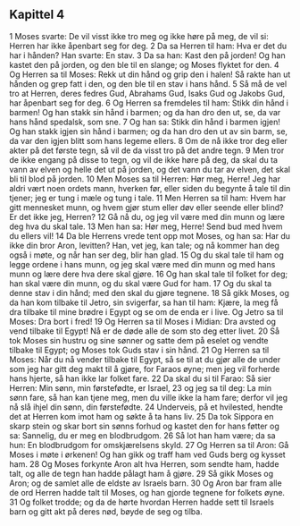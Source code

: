 ## Kapittel 4

1 Moses svarte: De vil visst ikke tro meg og ikke høre på meg, de vil si: Herren har ikke åpenbart seg for deg.
2 Da sa Herren til ham: Hva er det du har i hånden? Han svarte: En stav.
3 Da sa han: Kast den på jorden! Og han kastet den på jorden, og den ble til en slange; og Moses flyktet for den.
4 Og Herren sa til Moses: Rekk ut din hånd og grip den i halen! Så rakte han ut hånden og grep fatt i den, og den ble til en stav i hans hånd.
5 Så må de vel tro at Herren, deres fedres Gud, Abrahams Gud, Isaks Gud og Jakobs Gud, har åpenbart seg for deg.
6 Og Herren sa fremdeles til ham: Stikk din hånd i barmen! Og han stakk sin hånd i barmen; og da han dro den ut, se, da var hans hånd spedalsk, som sne.
7 Og han sa: Stikk din hånd i barmen igjen! Og han stakk igjen sin hånd i barmen; og da han dro den ut av sin barm, se, da var den igjen blitt som hans legeme ellers.
8 Om de nå ikke tror deg eller akter på det første tegn, så vil de da visst tro på det andre tegn.
9 Men tror de ikke engang på disse to tegn, og vil de ikke høre på deg, da skal du ta vann av elven og helle det ut på jorden, og det vann du tar av elven, det skal bli til blod på jorden.
10 Men Moses sa til Herren: Hør meg, Herre! Jeg har aldri vært noen ordets mann, hverken før, eller siden du begynte å tale til din tjener; jeg er tung i mæle og tung i tale.
11 Men Herren sa til ham: Hvem har gitt mennesket munn, og hvem gjør stum eller døv eller seende eller blind? Er det ikke jeg, Herren?
12 Gå nå du, og jeg vil være med din munn og lære deg hva du skal tale.
13 Men han sa: Hør meg, Herre! Send bud med hvem du ellers vil!
14 Da ble Herrens vrede tent opp mot Moses, og han sa: Har du ikke din bror Aron, levitten? Han, vet jeg, kan tale; og nå kommer han deg også i møte, og når han ser deg, blir han glad.
15 Og du skal tale til ham og legge ordene i hans munn, og jeg skal være med din munn og med hans munn og lære dere hva dere skal gjøre.
16 Og han skal tale til folket for deg; han skal være din munn, og du skal være Gud for ham.
17 Og du skal ta denne stav i din hånd; med den skal du gjøre tegnene.
18 Så gikk Moses, og da han kom tilbake til Jetro, sin svigerfar, sa han til ham: Kjære, la meg få dra tilbake til mine brødre i Egypt og se om de enda er i live. Og Jetro sa til Moses: Dra bort i fred!
19 Og Herren sa til Moses i Midian: Dra avsted og vend tilbake til Egypt! Nå er de døde alle de som sto deg etter livet.
20 Så tok Moses sin hustru og sine sønner og satte dem på eselet og vendte tilbake til Egypt; og Moses tok Guds stav i sin hånd.
21 Og Herren sa til Moses: Når du nå vender tilbake til Egypt, så se til at du gjør alle de under som jeg har gitt deg makt til å gjøre, for Faraos øyne; men jeg vil forherde hans hjerte, så han ikke lar folket fare.
22 Da skal du si til Farao: Så sier Herren: Min sønn, min førstefødte, er Israel,
23 og jeg sa til deg: La min sønn fare, så han kan tjene meg, men du ville ikke la ham fare; derfor vil jeg nå slå ihjel din sønn, din førstefødte.
24 Underveis, på et hvilested, hendte det at Herren kom imot ham og søkte å ta hans liv.
25 Da tok Sippora en skarp stein og skar bort sin sønns forhud og kastet den for hans føtter og sa: Sannelig, du er meg en blodbrudgom.
26 Så lot han ham være; da sa hun: En blodbrudgom for omskjærelsens skyld.
27 Og Herren sa til Aron: Gå Moses i møte i ørkenen! Og han gikk og traff ham ved Guds berg og kysset ham.
28 Og Moses forkynte Aron alt hva Herren, som sendte ham, hadde talt, og alle de tegn han hadde pålagt ham å gjøre.
29 Så gikk Moses og Aron; og de samlet alle de eldste av Israels barn.
30 Og Aron bar fram alle de ord Herren hadde talt til Moses, og han gjorde tegnene for folkets øyne.
31 Og folket trodde; og da de hørte hvordan Herren hadde sett til Israels barn og gitt akt på deres nød, bøyde de seg og tilba.
